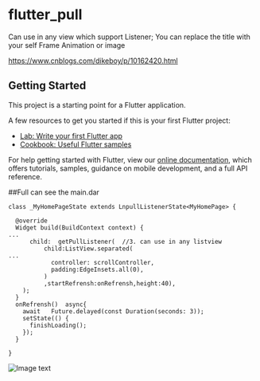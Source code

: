 # flutter_pull

Can use in  any  view which support  Listener;
You can replace the title with your self Frame Animation  or image

https://www.cnblogs.com/dikeboy/p/10162420.html
## Getting Started

This project is a starting point for a Flutter application.

A few resources to get you started if this is your first Flutter project:

- [Lab: Write your first Flutter app](https://flutter.io/docs/get-started/codelab)
- [Cookbook: Useful Flutter samples](https://flutter.io/docs/cookbook)

For help getting started with Flutter, view our 
[online documentation](https://flutter.io/docs), which offers tutorials, 
samples, guidance on mobile development, and a full API reference.


##Full can see the main.dar


```
class _MyHomePageState extends LnpullListenerState<MyHomePage> { 

  @override
  Widget build(BuildContext context) {
...
      child:  getPullListener(  //3. can use in any listview
          child:ListView.separated(
...         
            controller: scrollController,
            padding:EdgeInsets.all(0),
          )
          ,startRefrensh:onRefrensh,height:40),
    );
  }
  onRefrensh()  async{
    await   Future.delayed(const Duration(seconds: 3));
    setState(() {
      finishLoading();      
    });
  }

}

``` 
![Image text](https://github.com/dikeboy/flutter-refrensh/blob/master/image/snap1.gif)
